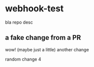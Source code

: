 # webhook-test
bla repo desc

## a fake change from a PR
wow! (maybe just a little)
 another change

random change 4
